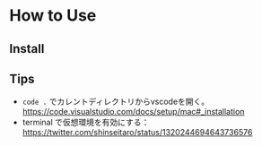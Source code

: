 # How to Use

## Install 

## Tips 

+ `code .` でカレントディレクトリからvscodeを開く。https://code.visualstudio.com/docs/setup/mac#_installation 
+ terminal で仮想環境を有効にする：　https://twitter.com/shinseitaro/status/1320244694643736576

